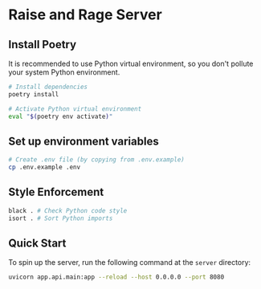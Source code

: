 # Raise and Rage Server

## Install Poetry

It is recommended to use Python virtual environment, so you don't pollute your system Python environment.

```bash
# Install dependencies
poetry install
```

```bash
# Activate Python virtual environment
eval "$(poetry env activate)"
```

## Set up environment variables

```bash
# Create .env file (by copying from .env.example)
cp .env.example .env
```

## Style Enforcement

```bash
black . # Check Python code style
isort . # Sort Python imports
```

## Quick Start

To spin up the server, run the following command at the `server` directory:

```bash
uvicorn app.api.main:app --reload --host 0.0.0.0 --port 8080
```
